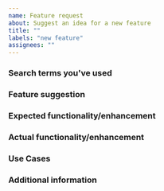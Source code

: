 ```yaml
---
name: Feature request
about: Suggest an idea for a new feature
title: ""
labels: "new feature"
assignees: ""
---
```


<!-- 
Thank you for reporting an issue.

Please fill in as much of the template below as you're able. Feel free to delete any section you want to skip. 
-->

### Search terms you've used
<!-- What search terms have you used to check whether this feature has been requested before? -->

### Feature suggestion

<!-- A summary of what you'd like to see added or changed -->

### Expected functionality/enhancement

<!-- How should the new feature work -->

### Actual functionality/enhancement

<!-- Explain the difference from current behavior -->

### Use Cases

<!--
What do you want to use this for?
What shortcomings exist with current approaches?
-->

### Additional information
<!-- Add any other context or screenshots about the feature request here. -->
